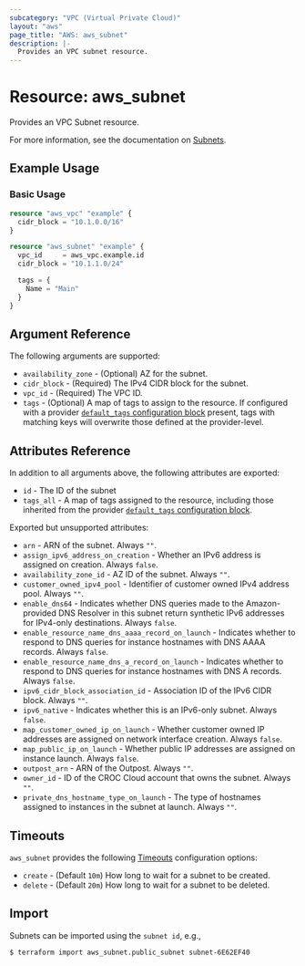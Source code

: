 ```yaml
---
subcategory: "VPC (Virtual Private Cloud)"
layout: "aws"
page_title: "AWS: aws_subnet"
description: |-
  Provides an VPC subnet resource.
---
```


# Resource: aws_subnet

Provides an VPC Subnet resource.

For more information, see the documentation on [Subnets][subnets]. 

## Example Usage

### Basic Usage

```terraform
resource "aws_vpc" "example" {
  cidr_block = "10.1.0.0/16"
}

resource "aws_subnet" "example" {
  vpc_id     = aws_vpc.example.id
  cidr_block = "10.1.1.0/24"

  tags = {
    Name = "Main"
  }
}
```

## Argument Reference

The following arguments are supported:

* `availability_zone` - (Optional) AZ for the subnet.
* `cidr_block` - (Required) The IPv4 CIDR block for the subnet.
* `vpc_id` - (Required) The VPC ID.
* `tags` - (Optional) A map of tags to assign to the resource. If configured with a provider [`default_tags` configuration block][default-tags] present, tags with matching keys will overwrite those defined at the provider-level.

## Attributes Reference

In addition to all arguments above, the following attributes are exported:

* `id` - The ID of the subnet
* `tags_all` - A map of tags assigned to the resource, including those inherited from the provider [`default_tags` configuration block][default-tags].

Exported but unsupported attributes:

* `arn` - ARN of the subnet. Always `""`.
* `assign_ipv6_address_on_creation` - Whether an IPv6 address is assigned on creation. Always `false`.
* `availability_zone_id` - AZ ID of the subnet. Always `""`.
* `customer_owned_ipv4_pool` - Identifier of customer owned IPv4 address pool. Always `""`.
* `enable_dns64` - Indicates whether DNS queries made to the Amazon-provided DNS Resolver in this subnet return synthetic IPv6 addresses for IPv4-only destinations. Always `false`. 
* `enable_resource_name_dns_aaaa_record_on_launch` - Indicates whether to respond to DNS queries for instance hostnames with DNS AAAA records. Always `false`.
* `enable_resource_name_dns_a_record_on_launch` - Indicates whether to respond to DNS queries for instance hostnames with DNS A records. Always `false`.
* `ipv6_cidr_block_association_id` - Association ID of the IPv6 CIDR block. Always `""`.
* `ipv6_native` - Indicates whether this is an IPv6-only subnet. Always `false`.
* `map_customer_owned_ip_on_launch` - Whether customer owned IP addresses are assigned on network interface creation. Always `false`. 
* `map_public_ip_on_launch` - Whether public IP addresses are assigned on instance launch. Always `false`.
* `outpost_arn` - ARN of the Outpost. Always `""`. 
* `owner_id` - ID of the CROC Cloud account that owns the subnet. Always `""`.
* `private_dns_hostname_type_on_launch` - The type of hostnames assigned to instances in the subnet at launch. Always `""`.

## Timeouts

`aws_subnet` provides the following [Timeouts](https://www.terraform.io/docs/configuration/blocks/resources/syntax.html#operation-timeouts)
configuration options:

- `create` - (Default `10m`) How long to wait for a subnet to be created.
- `delete` - (Default `20m`) How long to wait for a subnet to be deleted.

## Import

Subnets can be imported using the `subnet id`, e.g.,

```
$ terraform import aws_subnet.public_subnet subnet-6E62EF40
```

[default-tags]: ../index.html#default_tags-configuration-block
[subnets]: https://docs.cloud.croc.ru/en/services/networks/subnets.html
